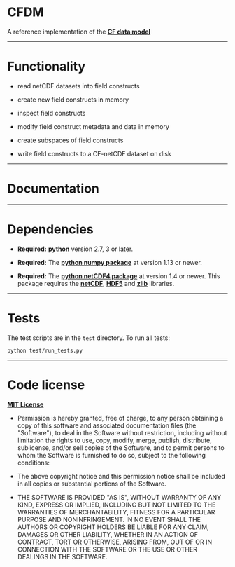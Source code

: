 CFDM
====

A reference implementation of the [**CF data
model**](https://www.geosci-model-dev.net/10/4619/2017/)

----------------------------------------------------------------------

Functionality
=============

* read netCDF datasets into field constructs

* create new field constructs in memory

* inspect field constructs

* modify field construct metadata and data in memory

* create subspaces of field constructs

* write field constructs to a CF-netCDF dataset on disk

----------------------------------------------------------------------

Documentation
=============


----------------------------------------------------------------------

Dependencies
============

* **Required:** [**python**](http://www.python.org) version 2.7, 3 or
    later.
 
* **Required:** The [**python numpy
  package**](https://pypi.python.org/pypi/numpy) at version 1.13 or
  newer.

* **Required:** The [**python netCDF4
  package**](https://pypi.python.org/pypi/netCDF4) at version 1.4 or
  newer. This package requires the
  [**netCDF**](http://www.unidata.ucar.edu/software/netcdf),
  [**HDF5**](http://www.hdfgroup.org/HDF5) and
  [**zlib**](ftp://ftp.unidata.ucar.edu/pub/netcdf/netcdf-4)
  libraries.

----------------------------------------------------------------------

Tests
=====

The test scripts are in the ``test`` directory. To run all tests:

    python test/run_tests.py


----------------------------------------------------------------------

Code license
============

[**MIT License**](http://opensource.org/licenses/mit-license.php)

  * Permission is hereby granted, free of charge, to any person
    obtaining a copy of this software and associated documentation
    files (the "Software"), to deal in the Software without
    restriction, including without limitation the rights to use, copy,
    modify, merge, publish, distribute, sublicense, and/or sell copies
    of the Software, and to permit persons to whom the Software is
    furnished to do so, subject to the following conditions:

  * The above copyright notice and this permission notice shall be
    included in all copies or substantial portions of the Software.

  * THE SOFTWARE IS PROVIDED "AS IS", WITHOUT WARRANTY OF ANY KIND,
    EXPRESS OR IMPLIED, INCLUDING BUT NOT LIMITED TO THE WARRANTIES OF
    MERCHANTABILITY, FITNESS FOR A PARTICULAR PURPOSE AND
    NONINFRINGEMENT. IN NO EVENT SHALL THE AUTHORS OR COPYRIGHT
    HOLDERS BE LIABLE FOR ANY CLAIM, DAMAGES OR OTHER LIABILITY,
    WHETHER IN AN ACTION OF CONTRACT, TORT OR OTHERWISE, ARISING FROM,
    OUT OF OR IN CONNECTION WITH THE SOFTWARE OR THE USE OR OTHER
    DEALINGS IN THE SOFTWARE.
